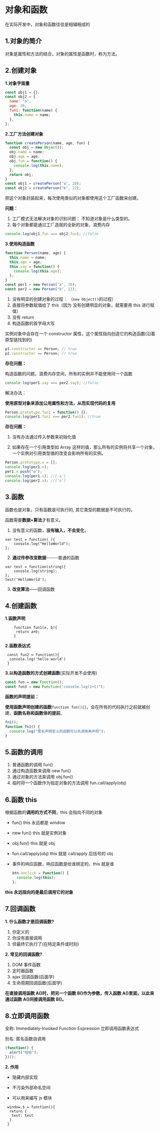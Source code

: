 # 对象和函数

在实际开发中，对象和函数往往是相辅相成的

## 1.对象的简介

对象是属性和方法的结合。对象的属性是函数时，称为方法。

## 2.创建对象

**1.对象字面量**

```js
const obj1 = {};
const obj2 = {
  name: "a",
  age: 20,
  fun1: function(name) {
    this.name = name;
  },
};
```

**2.工厂方法创建对象**

```js
function createPerson(name, age, fun) {
  const obj = new Object();
  obj.name = name;
  obj.age = age;
  obj.fun = function() {
    console.log(this.name);
  };
  return obj;
}
const obj1 = createPerson("a", 20);
const obj2 = createPerson("b", 22);
```

把这个对象封装起来，每次使用类似的对象都使用这个工厂函数来创建。

**问题：**

1. 工厂模式无法解决对象的识别问题： 不知道对象是什么类型的。
2. 每个对象都是通过工厂造就的全新的对象，浪费内存

```js
console.log(obj1.fun === obj2.fun); //false
```

**3.使用构造函数**

```js
function Person(name, age) {
  this.name = name;
  this.age = age;
  this.say = function() {
    console.log(this.age);
  };
}
const per1 = new Person("a", 20);
const per2 = new Person("b", 22);
```

1. 没有明显的创建对象的过程： （`new Object()`的过程）
2. 直接将参数赋值给了 this（因为 没有创建明显的对象，就需要用 this 进行赋值）
3. 没有 return
4. 构造函数的首字母大写

实例对象中会存在一个 constructor 属性，这个属性指向创造它的构造函数(沿着原型链找到的)

```js
p1.constructor == Person; // true
p2.constructor == Person; // true
```

**存在问题：**

构造函数的问题，浪费内存空间，所有的实例并不能使用同一个函数

```js
console.log(per1.say === per2.say); //false
```

解决办法：

**使用原型对象来添加公用属性和方法，从而实现代码的复用**

```js
Person.prototype.fun1 = function() {};
console.log(per1.fun1 === per2.fun1); //true
```

**存在问题：**

1. 没有办法通过传入参数来初始化值

2. 如果存在一个引用类型如 Array 这样的值，那么所有的实例将共享一个对象，一个实例对引用类型值的改变会影响所有的实例。

```js
Person.prototype.x = [];
console.log(per1.x);
per1.x.push("a");
console.log(per1.x); //['a']
console.log(per2.x); //['a']
```

## 3.函数

函数也是对象，只有函数是可执行的, 其它类型的数据是不可执行的。

函数需要**数据+算法**才有意义。

1. 没有意义的函数，**没有输入，不会变化**，

```
var test = function( ){
    console.log("HelloWorld");
};
```

2. **通过传参改变数据**------普通的函数

```
var test = function(string){
    console.log(string);
};
test('HelloWorld');
```

3. **改变算法**——回调函数

## 4.创建函数

**1.函数声明**

```
    function fun1(a, b){
     return a+b;
    }
```

**2.函数表达式**

```
 const fun2 = function(){
  console.log('hello world')
 }
```

**3.以构造函数的方式创建函数**(实际开发不会使用)

```js
const fun = new Function();
const fun3 = new Function("console.log(1+1)");
```

**函数的声明提前：**

**使用函数声明创建的函数**`function fun(){}`，会在所有的代码执行之前就被创建，**函数名称和函数体的提前**。

```js
fn1();
function fn1() {
  console.log("匿名声明定义的函数可以先调用再声明");
}
```

## 5.函数的调用

1. 普通函数的调用 fun()
2. 通过构造函数来调用 new fun()
3. 通过对象的方法来调用 obj.fun()
4. 临时将一个函数作为指定对象的方法调用 fun.call/apply(obj)

## 6.函数 this

根据函数的**调用的方式不同**，this 会指向不同的对象

- fun() this 永远都是 window
- new fun() this 就是实例对象
- obj.fun() this 就是 obj
- fun.call/apply(obj) this 就是 call/apply 后括号的 obj

- 事件的响应函数，响应函数是给谁绑定的，this 就是谁

  ```js
  btn.onclick = function() {
    console.log(this);
  };
  ```

**this 永远指向的是最后调用它的对象**

## 7.回调函数

**1. 什么函数才是回调函数?**

1. 你定义的
2. 你没有直接调用
3. 但最终它执行了(在特定条件或时刻)

**2. 常见的回调函数?**

1. DOM 事件函数
2. 定时器函数
3. ajax 回调函数(后面学)
4. 生命周期回调函数(后面学)

**在直接调用函数 A()时，把另一个函数 B()作为参数，传入函数 A()里面，以此来通过函数 A()间接调用函数 B()。**

## 8.立即调用函数

全称: Immediately-Invoked Function Expression 立即调用函数表达式

别名: 匿名函数自调用

```js
(function() {
  alert("哈哈");
})();
```

**2. 作用**

- 隐藏内部实现

- 不污染外部命名空间
- 可以用来编写 js 模块

```
 window.$ = function(){
  return {
   test: test
  }
 }
```
